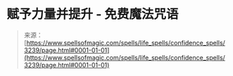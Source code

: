 <!--yml

分类: 未分类

日期: 2024-06-12 18:37:02

-->

# 赋予力量并提升 - 免费魔法咒语

> 来源：[https://www.spellsofmagic.com/spells/life_spells/confidence_spells/3239/page.html#0001-01-01](https://www.spellsofmagic.com/spells/life_spells/confidence_spells/3239/page.html#0001-01-01)
